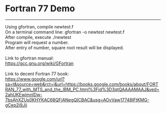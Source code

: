 # Fortran 77 Demo
---
Using gfortran, compile newtest.f \
On a terminal command line: gfortran -o newtest newtest.f \
After compile, execute ./newtest \
Program will request a number. \
After entry of number, square root result will be displayed. \
\
Link to gfortran manual: \
https://gcc.gnu.org/wiki/GFortran \
\
Link to decent Fortran 77 book: \
https://www.google.com/url?sa=t&source=web&rct=j&url=https://books.google.com/books/about/FORTRAN_77_with_MTS_and_the_IBM_PC.html%3Fid%3D3qtQAAAAMAAJ&ved=2ahUKEwimnIDw-7bsAhXZUs0KHYKAC68QFjANegQICBAC&usg=AOvVaw17748lFtKMG-gCep2j9Jji








